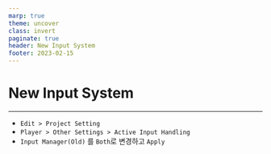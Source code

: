 ```yaml
---
marp: true
theme: uncover
class: invert
paginate: true
header: New Input System
footer: 2023-02-15
---
```


# New Input System

---
* ```Edit > Project Setting```
* ```Player > Other Settings > Active Input Handling```
* ```Input Manager(Old)``` 를 ```Both```로 변경하고 ```Apply```